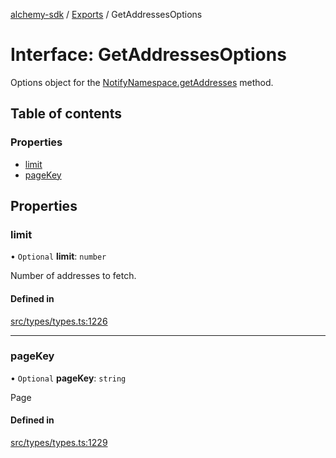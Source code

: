 [alchemy-sdk](../README.md) / [Exports](../modules.md) / GetAddressesOptions

# Interface: GetAddressesOptions

Options object for the [NotifyNamespace.getAddresses](../classes/NotifyNamespace.md#getaddresses) method.

## Table of contents

### Properties

- [limit](GetAddressesOptions.md#limit)
- [pageKey](GetAddressesOptions.md#pagekey)

## Properties

### limit

• `Optional` **limit**: `number`

Number of addresses to fetch.

#### Defined in

[src/types/types.ts:1226](https://github.com/alchemyplatform/alchemy-sdk-js/blob/fb68bb4a/src/types/types.ts#L1226)

___

### pageKey

• `Optional` **pageKey**: `string`

Page

#### Defined in

[src/types/types.ts:1229](https://github.com/alchemyplatform/alchemy-sdk-js/blob/fb68bb4a/src/types/types.ts#L1229)
